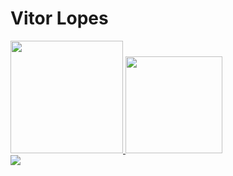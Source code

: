 # Vitor Lopes
<div>
   <a href="https://github.com/vitorglopes01">
    <img height="180em" src="https://github-readme-stats.vercel.app/api?username=vitorglopes01&show_icons=true&theme=dracula">
    <img height="155em" src="https://github-readme-stats.vercel.app/api/top-langs/?username=vitorglopes01&theme=dracula&layout=mini">
   </a>
</div>
<div>
  <a href="https://www.linkedin.com/in/vitorglopes/">
    <img    src="https://camo.githubusercontent.com/c00f87aeebbec37f3ee0857cc4c20b21fefde8a96caf4744383ebfe44a47fe3f/68747470733a2f2f696d672e736869656c64732e696f2f62616467652f2d4c696e6b6564496e2d2532333030373742353f7374796c653d666f722d7468652d6261646765266c6f676f3d6c696e6b6564696e266c6f676f436f6c6f723d7768697465" data-canonical-src="https://img.shields.io/badge/-LinkedIn-%230077B5?style=for-the-badge&amp;logo=linkedin&amp;logoColor=white" style="max-width: 100%;">
  </a>
</div>
